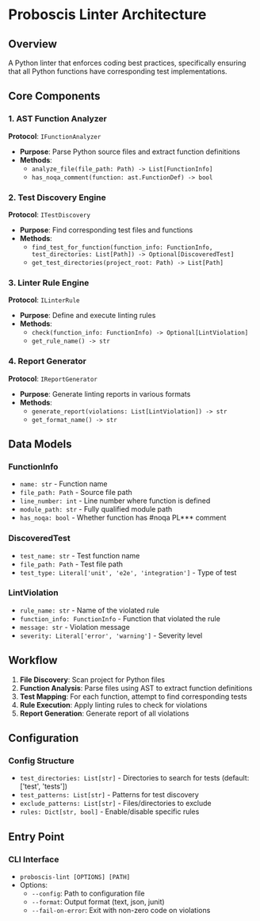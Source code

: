 # Proboscis Linter Architecture

## Overview
A Python linter that enforces coding best practices, specifically ensuring that all Python functions have corresponding test implementations.

## Core Components

### 1. AST Function Analyzer
**Protocol**: `IFunctionAnalyzer`
- **Purpose**: Parse Python source files and extract function definitions
- **Methods**:
  - `analyze_file(file_path: Path) -> List[FunctionInfo]`
  - `has_noqa_comment(function: ast.FunctionDef) -> bool`

### 2. Test Discovery Engine
**Protocol**: `ITestDiscovery`
- **Purpose**: Find corresponding test files and functions
- **Methods**:
  - `find_test_for_function(function_info: FunctionInfo, test_directories: List[Path]) -> Optional[DiscoveredTest]`
  - `get_test_directories(project_root: Path) -> List[Path]`

### 3. Linter Rule Engine
**Protocol**: `ILinterRule`
- **Purpose**: Define and execute linting rules
- **Methods**:
  - `check(function_info: FunctionInfo) -> Optional[LintViolation]`
  - `get_rule_name() -> str`

### 4. Report Generator
**Protocol**: `IReportGenerator`
- **Purpose**: Generate linting reports in various formats
- **Methods**:
  - `generate_report(violations: List[LintViolation]) -> str`
  - `get_format_name() -> str`

## Data Models

### FunctionInfo
- `name: str` - Function name
- `file_path: Path` - Source file path
- `line_number: int` - Line number where function is defined
- `module_path: str` - Fully qualified module path
- `has_noqa: bool` - Whether function has #noqa PL*** comment

### DiscoveredTest
- `test_name: str` - Test function name
- `file_path: Path` - Test file path
- `test_type: Literal['unit', 'e2e', 'integration']` - Type of test

### LintViolation
- `rule_name: str` - Name of the violated rule
- `function_info: FunctionInfo` - Function that violated the rule
- `message: str` - Violation message
- `severity: Literal['error', 'warning']` - Severity level

## Workflow

1. **File Discovery**: Scan project for Python files
2. **Function Analysis**: Parse files using AST to extract function definitions
3. **Test Mapping**: For each function, attempt to find corresponding tests
4. **Rule Execution**: Apply linting rules to check for violations
5. **Report Generation**: Generate report of all violations

## Configuration

### Config Structure
- `test_directories: List[str]` - Directories to search for tests (default: ['test', 'tests'])
- `test_patterns: List[str]` - Patterns for test discovery
- `exclude_patterns: List[str]` - Files/directories to exclude
- `rules: Dict[str, bool]` - Enable/disable specific rules

## Entry Point

### CLI Interface
- `proboscis-lint [OPTIONS] [PATH]`
- Options:
  - `--config`: Path to configuration file
  - `--format`: Output format (text, json, junit)
  - `--fail-on-error`: Exit with non-zero code on violations